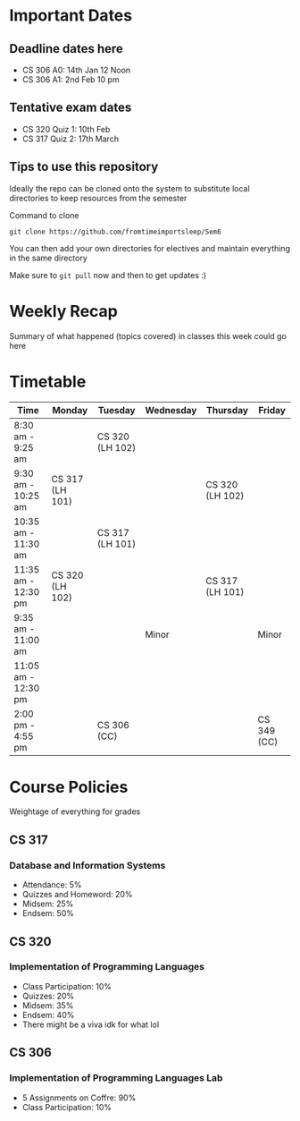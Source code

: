 # Important Dates

## Deadline dates here

- CS 306 A0: 14th Jan 12 Noon
- CS 306 A1: 2nd Feb 10 pm

## Tentative exam dates

- CS 320 Quiz 1: 10th Feb
- CS 317 Quiz 2: 17th March

## Tips to use this repository

Ideally the repo can be cloned onto the system to substitute local directories to keep resources from the semester

Command to clone 

`` git clone https://github.com/fromtimeimportsleep/Sem6 ``

You can then add your own directories for electives and maintain everything in the same directory

Make sure to ``git pull`` now and then to get updates :)

# Weekly Recap

Summary of what happened (topics covered) in classes this week could go here


# Timetable

| Time                | Monday          | Tuesday         | Wednesday       | Thursday        | Friday         |
|---------------------|-----------------|-----------------|-----------------|-----------------|----------------|
| 8:30 am - 9:25 am   |                 | CS 320 (LH 102) |                 |                 |                |
| 9:30 am - 10:25 am  | CS 317 (LH 101) |                 |                 | CS 320 (LH 102) |                |
| 10:35 am - 11:30 am |                 | CS 317 (LH 101) |                 |                 |                |
| 11:35 am - 12:30 pm | CS 320 (LH 102) |                 |                 | CS 317 (LH 101) |                |
| 9:35 am - 11:00 am  |                 |                 | Minor           |                 | Minor          |
| 11:05 am - 12:30 pm |                 |                 |                 |                 |                |
| 2:00 pm - 4:55 pm   |                 | CS 306 (CC)     |                 |                 | CS 349 (CC)    |

# Course Policies

Weightage of everything for grades

## CS 317
### Database and Information Systems

- Attendance: 5%
- Quizzes and Homeword: 20%
- Midsem: 25%
- Endsem: 50%

## CS 320
### Implementation of Programming Languages

- Class Participation: 10%
- Quizzes: 20%
- Midsem: 35%
- Endsem: 40%
- There might be a viva idk for what lol

## CS 306
### Implementation of Programming Languages Lab

- 5 Assignments on Coffre: 90%
- Class Participation: 10% 

